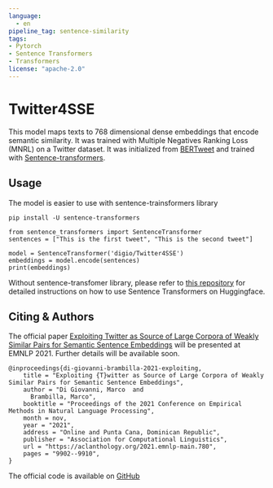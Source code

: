 ```yaml
---
language: 
  - en
pipeline_tag: sentence-similarity
tags:
- Pytorch
- Sentence Transformers
- Transformers
license: "apache-2.0"
---
```


# Twitter4SSE

This model maps texts to 768 dimensional dense embeddings that encode semantic similarity. 
It was trained with Multiple Negatives Ranking Loss (MNRL) on a Twitter dataset. 
It was initialized from [BERTweet](https://huggingface.co/vinai/bertweet-base) and trained with [Sentence-transformers](https://www.sbert.net/). 

## Usage

The model is easier to use with sentence-trainsformers library

```
pip install -U sentence-transformers
```

```
from sentence_transformers import SentenceTransformer
sentences = ["This is the first tweet", "This is the second tweet"]

model = SentenceTransformer('digio/Twitter4SSE')
embeddings = model.encode(sentences)
print(embeddings)
```


Without sentence-transfomer library, please refer to [this repository](https://huggingface.co/sentence-transformers) for detailed instructions on how to use Sentence Transformers on Huggingface. 

## Citing & Authors

The official paper [Exploiting Twitter as Source of Large Corpora of Weakly Similar Pairs for Semantic Sentence Embeddings](https://arxiv.org/abs/2110.02030) will be presented at EMNLP 2021. Further details will be available soon. 

```
@inproceedings{di-giovanni-brambilla-2021-exploiting,
    title = "Exploiting {T}witter as Source of Large Corpora of Weakly Similar Pairs for Semantic Sentence Embeddings",
    author = "Di Giovanni, Marco  and
      Brambilla, Marco",
    booktitle = "Proceedings of the 2021 Conference on Empirical Methods in Natural Language Processing",
    month = nov,
    year = "2021",
    address = "Online and Punta Cana, Dominican Republic",
    publisher = "Association for Computational Linguistics",
    url = "https://aclanthology.org/2021.emnlp-main.780",
    pages = "9902--9910",
}
```

The official code is available on [GitHub](https://github.com/marco-digio/Twitter4SSE)


